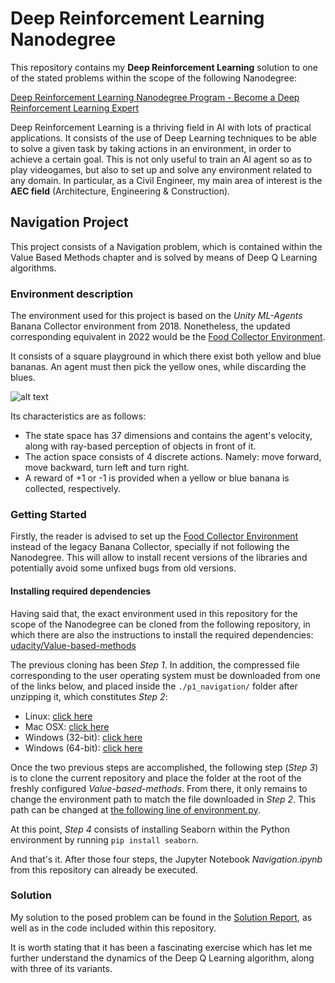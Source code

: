 # Deep Reinforcement Learning Nanodegree

This repository contains my **Deep Reinforcement Learning** solution to one of 
the stated problems within the scope of the following Nanodegree:

[Deep Reinforcement Learning Nanodegree Program - Become a Deep Reinforcement Learning Expert](https://www.udacity.com/course/deep-reinforcement-learning-nanodegree--nd893)



Deep Reinforcement Learning is a thriving field in AI with lots of practical 
applications. It consists of the use of Deep Learning techniques to be able to
solve a given task by taking actions in an environment, in order to achieve a 
certain goal. This is not only useful to train an AI agent so as to play videogames, 
but also to set up and solve any environment related to any domain. In particular, 
as a Civil Engineer, my main area of interest is the **AEC field** (Architecture, 
Engineering & Construction).

## Navigation Project

This project consists of a Navigation problem, which is contained within the Value 
Based Methods chapter and is solved by means of Deep Q Learning algorithms.

### Environment description

The environment used for this project is based on the *Unity ML-Agents* Banana Collector 
environment from 2018. Nonetheless, the updated corresponding equivalent in 2022 
would be the
[Food Collector Environment](https://github.com/Unity-Technologies/ml-agents/blob/main/docs/Learning-Environment-Examples.md#food-collector).

It consists of a square playground in which there exist 
both yellow and blue bananas. An agent must then pick the yellow ones, while discarding
the blues.

![alt text](https://video.udacity-data.com/topher/2018/June/5b1ab4b0_banana/banana.gif)
<br/>

Its characteristics are as follows:
- The state space has 37 dimensions and contains the agent's velocity, along with 
ray-based perception of objects in front of it.
- The action space consists of 4 discrete actions. Namely: move forward, move 
backward, turn left and turn right.
- A reward of +1 or -1 is provided when a yellow or blue banana is collected, 
respectively. 

### Getting Started

Firstly, the reader is advised to set up the 
[Food Collector Environment](https://github.com/Unity-Technologies/ml-agents/blob/main/docs/Learning-Environment-Examples.md#food-collector)
instead of the legacy Banana Collector, specially if not following the Nanodegree. This will allow to install recent 
versions of the libraries and potentially avoid some unfixed bugs from old versions.

#### Installing required dependencies

Having said that, the exact environment used in this repository for the scope of the Nanodegree can be cloned
from the following repository, in which there are also the instructions to install the required dependencies:
[udacity/Value-based-methods](https://github.com/udacity/Value-based-methods)

The previous cloning has been *Step 1*. In addition, the compressed file corresponding to the user operating system 
must be downloaded from one of the links below, and placed inside the `./p1_navigation/` folder after unzipping it, which 
constitutes *Step 2*:
- Linux: [click here](https://s3-us-west-1.amazonaws.com/udacity-drlnd/P1/Banana/Banana_Linux.zip)
- Mac OSX: [click here](https://s3-us-west-1.amazonaws.com/udacity-drlnd/P1/Banana/Banana.app.zip)
- Windows (32-bit): [click here](https://s3-us-west-1.amazonaws.com/udacity-drlnd/P1/Banana/Banana_Windows_x86.zip)
- Windows (64-bit): [click here](https://s3-us-west-1.amazonaws.com/udacity-drlnd/P1/Banana/Banana_Windows_x86_64.zip)

Once the two previous steps are accomplished, the following step (*Step 3*) is to clone the current repository and place 
the folder at the root of the freshly configured *Value-based-methods*. From there, it only remains to change the 
environment path to match the file downloaded in *Step 2*. This path can be changed at 
[the following line of environment.py](https://github.com/cvillagrasa/DeepReinforcementLearning_Navigation/blob/c3b8224bd47d720f740136269a0f198f5f20c1f9/environment.py#L12).

At this point, *Step 4* consists of installing Seaborn within the Python environment by running `pip install seaborn`.

And that's it. After those four steps, the Jupyter Notebook *Navigation.ipynb* from this repository can already 
be executed.

### Solution

My solution to the posed problem can be found in the 
[Solution Report](https://htmlpreview.github.io/?https://github.com/cvillagrasa/DeepReinforcementLearning_Navigation/blob/master/Report.html), 
as well as in the code included 
within this repository.

It is worth stating that it has been a fascinating exercise which has let me further understand the dynamics of the 
Deep Q Learning algorithm, along with three of its variants.
